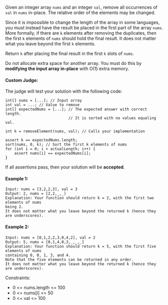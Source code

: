 Given an integer array `nums` and an integer `val`, remove all occurrences of `val` 
in `nums` in-place. The relative order of the elements may be changed.

Since it is impossible to change the length of the array in some languages, you must 
instead have the result be placed in the first part of the array `nums`. More formally,
if there are `k` elements after removing the duplicates, then the first `k` elements of
`nums` should hold the final result. It does not matter what you leave beyond the first
`k` elements.

Return `k` after placing the final result in the first `k` slots of `nums`.

Do not allocate extra space for another array. You must do this by **modifying the
input array in-place** with O(1) extra memory.

#### Custom Judge:
The judge will test your solution with the following code:
```
int[] nums = [...]; // Input array
int val = ...; // Value to remove
int[] expectedNums = [...]; // The expected answer with correct length.
                            // It is sorted with no values equaling val.

int k = removeElement(nums, val); // Calls your implementation

assert k == expectedNums.length;
sort(nums, 0, k); // Sort the first k elements of nums
for (int i = 0; i < actualLength; i++) {
    assert nums[i] == expectedNums[i];
}
```
If all assertions pass, then your solution will be **accepted**.

#### Example 1:
```
Input: nums = [3,2,2,3], val = 3
Output: 2, nums = [2,2,_,_]
Explanation: Your function should return k = 2, with the first two elements of nums 
being 2.
It does not matter what you leave beyond the returned k (hence they are underscores).
```

#### Example 2:
```
Input: nums = [0,1,2,2,3,0,4,2], val = 2
Output: 5, nums = [0,1,4,0,3,_,_,_]
Explanation: Your function should return k = 5, with the first five elements of nums 
containing 0, 0, 1, 3, and 4.
Note that the five elements can be returned in any order.
It does not matter what you leave beyond the returned k (hence they are underscores).
```

Constraints:
- 0 <= nums.length <= 100
- 0 <= nums[i] <= 50
- 0 <= val <= 100




